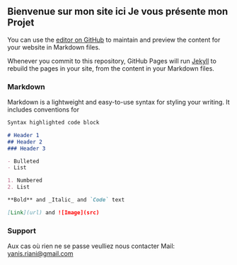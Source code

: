 ## Bienvenue sur mon site ici Je vous présente mon Projet

You can use the [editor on GitHub](https://github.com/YanisRiani/projetrien/edit/gh-pages/index.md) to maintain and preview the content for your website in Markdown files.

Whenever you commit to this repository, GitHub Pages will run [Jekyll](https://jekyllrb.com/) to rebuild the pages in your site, from the content in your Markdown files.

### Markdown

Markdown is a lightweight and easy-to-use syntax for styling your writing. It includes conventions for

```markdown
Syntax highlighted code block

# Header 1
## Header 2
### Header 3

- Bulleted
- List

1. Numbered
2. List

**Bold** and _Italic_ and `Code` text

[Link](url) and ![Image](src)
```

### Support
Aux cas où rien ne se passe veulliez nous contacter
Mail: yanis.riani@gmail.com 

